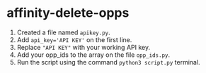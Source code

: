 # affinity-delete-opps

1.	Created a file named ```apikey.py```.
2. 	Add ```api_key='API KEY'``` on the first line.
3.	Replace ```"API KEY"``` with your working API key.
4.	Add your opp_ids to the array on the file ```opp_ids.py```.
5.	Run the script using the command ```python3 script.py``` terminal.